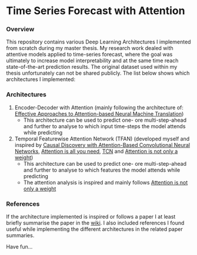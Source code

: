 # Time Series Forecast with Attention
### Overview
This repository contains various Deep Learning Architectures I implemented from scratch during my master thesis. My research work dealed with attentive models applied to time-series forecast, where the goal was ultimately to increase model interpretability and at the same time reach state-of-the-art prediction results. The original dataset used within my thesis unfortunately can not be shared publicly. The list below shows which architectures I implemented:

### Architectures
1) Encoder-Decoder with Attention (mainly following the architecture of: [Effective Approaches to Attention-based Neural Machine Translation](https://arxiv.org/abs/1508.04025))
    - This architecture can be used to predict one- ore multi-step-ahead and further to analyse to which input time-steps the model attends while predicting
2) Temporal Featurewise Attention Network (TFAN) (developed myself and inspired by [Causal Discovery with Attention-Based Convolutional Neural Networks](https://mdpi.com/2504-4990/1/1/19 ), [Attention is all you need](https://arxiv.org/abs/1706.03762), [TCN](https://arxiv.org/pdf/1803.01271.pdf) and [Attention is not only a weight](https://arxiv.org/abs/2004.10102))
    - This architecture can be used to predict one- ore multi-step-ahead and further to analyse to which features the model attends while predicting
    - The attention analysis is inspired and mainly follows [Attention is not only a weight](https://arxiv.org/abs/2004.10102)

### References
If the architecture implemented is inspired or follows a paper I at least briefly summarise the paper in the [wiki](https://github.com/gianmarcobesso/Time-Series_Forecast/wiki). I also included references I found useful while implementing the different architectures in the related paper summaries.

Have fun...
